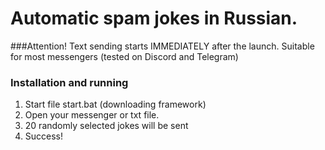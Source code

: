 # Automatic spam jokes in Russian.
###Attention!
Text sending starts IMMEDIATELY after the launch. 
Suitable for most messengers (tested on Discord and Telegram)
### Installation and running
1. Start file start.bat (downloading framework)
2. Open your messenger or txt file.
3. 20 randomly selected jokes will be sent
4. Success!